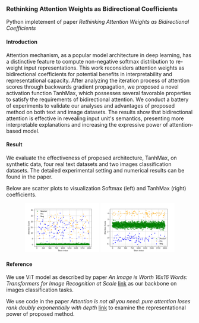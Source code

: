 ### Rethinking Attention Weights as Bidirectional Coefficients

Python impletement of paper *Rethinking Attention Weights as Bidirectional Coefficients*

#### Introduction

Attention mechanism, as a popular model architecture in deep learning, has a distinctive feature to compute non-negative softmax distribution to re-weight input representations. This work reconsiders attention weights as bidirectional coefficients for potential benefits in interpretability and representational capacity.  After analyzing the iteration process of attention scores through backwards gradient propagation, we proposed a novel activation function TanhMax, which possesses several favorable properties to satisfy the requirements of bidirectional attention. We conduct a battery of experiments to validate our analyses and advantages of proposed method on both text and image datasets. The results show that bidirectional attention is effective in revealing input unit's semantics, presenting more interpretable explanations and increasing the expressive power of attention-based model.



#### Result

We evaluate the effectiveness of proposed architecture, TanhMax, on synthetic data, four real text datasets and two images classification datasets. The detailed experimental setting and numerical results can be found in the paper. 

Below are scatter plots to visualization Softmax (left) and TanhMax (right) coefficients.

<center class="half">
<img src="bidirectional_attention/Synthetic/graph/scatterplot/softmax(synthetic).png" width=200/>
<img src="bidirectional_attention/Synthetic/graph/scatterplot/tanhmax(synthetic).png" width=200/>
</center>


#### Reference

We use ViT model as described by paper *An Image is Worth 16x16 Words: Transformers for Image Recognition at Scale* [link](https://github.com/huggingface/pytorch-image-models/blob/main/timm/models/vision_transformer.py) as our backbone on images classification tasks.

We use code in the paper *Attention is not all you need: pure attention loses rank doubly exponentially with depth* [link](https://github.com/twistedcubic/attention-rank-collapse) to examine the representational power of proposed method.
